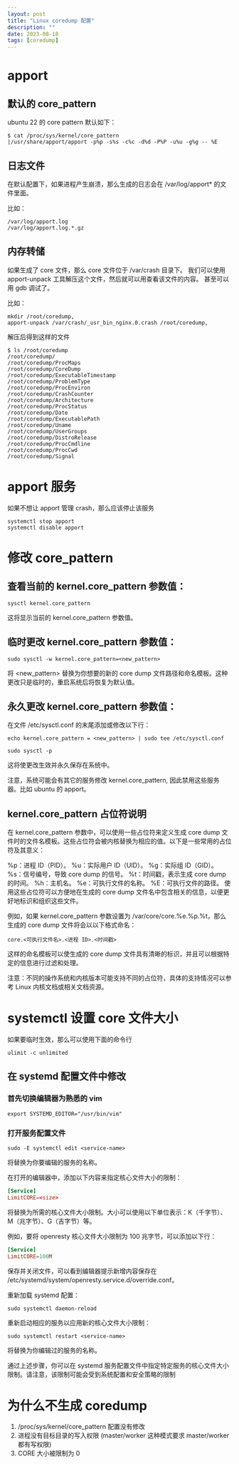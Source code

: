 ```yaml
---
layout: post
title: "Linux coredump 配置"
description: ""
date: 2023-08-18
tags: [coredump]
---
```


# apport

## 默认的 core_pattern
ubuntu 22 的 core pattern 默认如下：

```shell
$ cat /proc/sys/kernel/core_pattern
|/usr/share/apport/apport -p%p -s%s -c%c -d%d -P%P -u%u -g%g -- %E
```

## 日志文件

在默认配置下，如果进程产生崩溃，那么生成的日志会在 /var/log/apport* 的文件里面。

比如：

```shell
/var/log/apport.log
/var/log/apport.log.*.gz
```

## 内存转储

如果生成了 core 文件，那么 core 文件位于 /var/crash 目录下。
我们可以使用 apport-unpack 工具解压这个文件，然后就可以用查看该文件的内容。
甚至可以用 gdb 调试了。

比如：

```shell
mkdir /root/coredump,
apport-unpack /var/crash/_usr_bin_nginx.0.crash /root/coredump,
```

解压后得到这样的文件

```shell
$ ls /root/coredump
/root/coredump/
/root/coredump/ProcMaps
/root/coredump/CoreDump
/root/coredump/ExecutableTimestamp
/root/coredump/ProblemType
/root/coredump/ProcEnviron
/root/coredump/CrashCounter
/root/coredump/Architecture
/root/coredump/ProcStatus
/root/coredump/Date
/root/coredump/ExecutablePath
/root/coredump/Uname
/root/coredump/UserGroups
/root/coredump/DistroRelease
/root/coredump/ProcCmdline
/root/coredump/ProcCwd
/root/coredump/Signal
```
# apport 服务

如果不想让 apport 管理 crash，那么应该停止该服务

```shell
systemctl stop apport
systemctl disable apport
```

# 修改 core_pattern

## 查看当前的 kernel.core_pattern 参数值：

```shell
sysctl kernel.core_pattern
```

这将显示当前的 kernel.core_pattern 参数值。

## 临时更改 kernel.core_pattern 参数值：

```shell
sudo sysctl -w kernel.core_pattern=<new_pattern>
```

将 <new_pattern> 替换为你想要的新的 core dump 文件路径和命名模板。这种更改只是临时的，重启系统后将恢复为默认值。

## 永久更改 kernel.core_pattern 参数值：

在文件 /etc/sysctl.conf 的末尾添加或修改以下行：

``` shell
echo kernel.core_pattern = <new_pattern> | sudo tee /etc/sysctl.conf
```

```shell
sudo sysctl -p
```

这将使更改生效并永久保存在系统中。

注意，系统可能会有其它的服务修改 kernel.core_pattern, 因此禁用这些服务器。比如 ubuntu 的 apport。

## kernel.core_pattern 占位符说明

在 kernel.core_pattern 参数中，可以使用一些占位符来定义生成 core dump 文件时的文件名模板。这些占位符会被内核替换为相应的值。以下是一些常用的占位符及其意义：

%p：进程 ID（PID）。
%u：实际用户 ID（UID）。
%g：实际组 ID（GID）。
%s：信号编号，导致 core dump 的信号。
%t：时间戳，表示生成 core dump 的时间。
%h：主机名。
%e：可执行文件的名称。
%E：可执行文件的路径。
使用这些占位符可以方便地在生成的 core dump 文件名中包含相关的信息，以便更好地标识和组织这些文件。

例如，如果 kernel.core_pattern 参数设置为 /var/core/core.%e.%p.%t，那么生成的 core dump 文件将会以以下格式命名：

```text
core.<可执行文件名>.<进程 ID>.<时间戳>
```

这样的命名模板可以使生成的 core dump 文件具有清晰的标识，并且可以根据特定的信息进行过滤和处理。

注意：不同的操作系统和内核版本可能支持不同的占位符，具体的支持情况可以参考 Linux 内核文档或相关文档资源。

# systemctl 设置 core 文件大小

如果要临时生效，那么可以使用下面的命令行

```shell
ulimit -c unlimited
```

## 在 systemd 配置文件中修改

### 首先切换编辑器为熟悉的 vim

```shell
export SYSTEMD_EDITOR="/usr/bin/vim"
```

### 打开服务配置文件

```shell
sudo -E systemctl edit <service-name>
```

将<service-name>替换为你要编辑的服务的名称。

在打开的编辑器中，添加以下内容来指定核心文件大小的限制：

```conf
[Service]
LimitCORE=<size>
```

将<size>替换为所需的核心文件大小限制。大小可以使用以下单位表示：K（千字节）、M（兆字节）、G（吉字节）等。

例如，要将 openresty 核心文件大小限制为 100 兆字节，可以添加以下行：

```conf
[Service]
LimitCORE=100M
```

保存并关闭文件，可以看到编辑器提示新增内容保存在 /etc/systemd/system/openresty.service.d/override.conf。

重新加载 systemd 配置：

```shell
sudo systemctl daemon-reload
```

重新启动相应的服务以应用新的核心文件大小限制：

```shell
sudo systemctl restart <service-name>
```
将<service-name>替换为你编辑过的服务的名称。

通过上述步骤，你可以在 systemd 服务配置文件中指定特定服务的核心文件大小限制。请注意，该限制可能会受到系统配置和安全策略的限制

# 为什么不生成 coredump

1. /proc/sys/kernel/core_pattern 配置没有修改
1. 进程没有目标目录的写入权限 (master/worker 这种模式要求 master/worker 都有写权限)
1. CORE 大小被限制为 0
